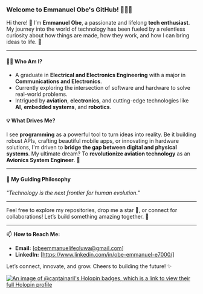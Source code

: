 ### Welcome to Emmanuel Obe's GitHub! 👨‍💻✨  

Hi there! 👋 I’m **Emmanuel Obe**, a passionate and lifelong **tech enthusiast**. My journey into the world of technology has been fueled by a relentless curiosity about how things are made, how they work, and how I can bring ideas to life. 🚀  

---

#### 👨‍🔧 **Who Am I?**
- A graduate in **Electrical and Electronics Engineering** with a major in **Communications and Electronics**.  
- Currently exploring the intersection of software and hardware to solve real-world problems.  
- Intrigued by **aviation**, **electronics**, and cutting-edge technologies like **AI**, **embedded systems**, and **robotics**.  

#### 💡 **What Drives Me?**
I see **programming** as a powerful tool to turn ideas into reality. Be it building robust APIs, crafting beautiful mobile apps, or innovating in hardware solutions, I'm driven to **bridge the gap between digital and physical systems**. My ultimate dream? To **revolutionize aviation technology** as an **Avionics System Engineer**. 🛫  

---

#### 🌟 **My Guiding Philosophy**
*"Technology is the next frontier for human evolution."*  

---

Feel free to explore my repositories, drop me a star 🌟, or connect for collaborations! Let’s build something amazing together. 🚀  

---

📫 **How to Reach Me:**  
- **Email:** [obeemmanuelifeoluwa@gmail.com]  
- **LinkedIn:** [https://www.linkedin.com/in/obe-emmanuel-e7000/]  

Let’s connect, innovate, and grow. Cheers to building the future! ✨  

[![An image of @captainaril's Holopin badges, which is a link to view their full Holopin profile](https://holopin.me/captainaril)](https://holopin.io/@captainaril)
